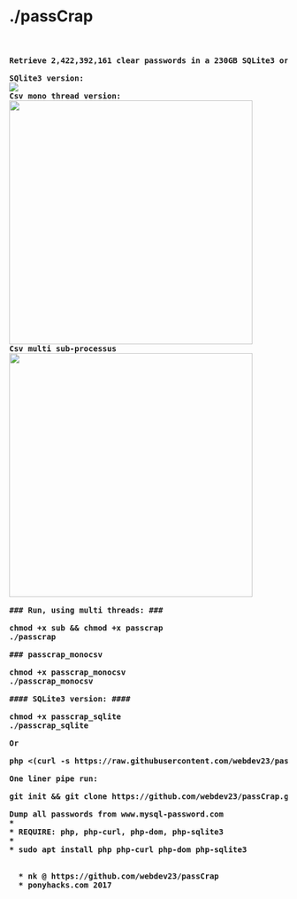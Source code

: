 # ./passCrap
<pre><h4>
Retrieve 2,422,392,161 clear passwords in a 230GB SQLite3 or csv database

SQlite3 version:
<img src="https://media.giphy.com/media/3ohzdQgxboDlOInXTW/giphy.gif"></img>
Csv mono thread version:
<img width="440" src="https://media.giphy.com/media/3oKIPpMOdFh2k6AaFG/giphy.gif"></img>
Csv multi sub-processus
<img width="440" src="https://media.giphy.com/media/xUPGct38mRrhuDYfWE/giphy.gif"></img>

### Run, using multi threads: ###

chmod +x sub && chmod +x passcrap
./passcrap

### passcrap_monocsv

chmod +x passcrap_monocsv
./passcrap_monocsv

#### SQLite3 version: ####

chmod +x passcrap_sqlite
./passcrap_sqlite

Or 

php <(curl -s https://raw.githubusercontent.com/webdev23/passCrap/master/passCrap_sqlite)

One liner pipe run:

git init && git clone https://github.com/webdev23/passCrap.git && cd passCrap && chmod +x sub && chmod +x passcrap && ./passcrap

Dump all passwords from www.mysql-password.com
* 
* REQUIRE: php, php-curl, php-dom, php-sqlite3
*   
* sudo apt install php php-curl php-dom php-sqlite3

  
  * nk @ https://github.com/webdev23/passCrap
  * ponyhacks.com 2017
  
